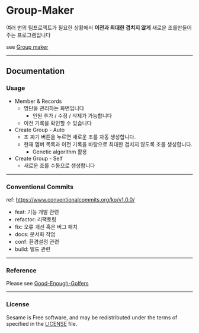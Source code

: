 # Group-Maker

여러 번의 팀프로젝트가 필요한 상황에서 **이전과 최대한 겹치지 않게** 새로운 조를만들어주는 프로그램입니다

see [Group maker](https://connecto-frontend.github.io/group-maker/)

---

## Documentation

### Usage

- Member & Records
  - 명단을 관리하는 화면입니다
    - 인원 추가 / 수정 / 삭제가 가능합니다
  - 이전 기록을 확인할 수 있습니다
- Create Group - Auto
  - 조 짜기 버튼을 누르면 새로운 조를 자동 생성합니다.
  - 현재 멤버 목록과 이전 기록을 바탕으로 최대한 겹치지 않도록 조를 생성합니다.
    - Genetic algorithm 활용
- Create Group - Self
  - 새로운 조를 수동으로 생성합니다

---

### Conventional Commits

ref: https://www.conventionalcommits.org/ko/v1.0.0/

- feat: 기능 개발 관련
- refactor: 리팩토링
- fix: 오류 개선 혹은 버그 패치
- docs: 문서화 작업
- conf: 환경설정 관련
- build: 빌드 관련

---

### Reference

Please see [Good-Enough-Golfers](https://github.com/islemaster/good-enough-golfers)

---

### License

Sesame is Free software, and may be redistributed under the terms of specified in the [LICENSE]() file.
